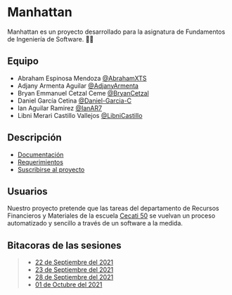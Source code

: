 # Manhattan
Manhattan es un proyecto desarrollado para la asignatura de Fundamentos de Ingeniería de Software. 👨‍💻

## Equipo

- Abraham Espinosa Mendoza [@AbrahamXTS](https://github.com/AbrahamXTS "Click Aquí")
- Adjany Armenta Aguilar [@AdjanyArmenta](https://github.com/AdjanyArmenta "Click Aquí")
- Bryan Emmanuel Cetzal Ceme [@BryanCetzal](https://github.com/BryanCetzal "Click Aquí")
- Daniel García Cetina [@Daniel-Garcia-C](https://github.com/Daniel-Garcia-C "Click Aquí")
- Ian Aguilar Ramirez [@IanAR7](https://github.com/IanAR7 "Click Aquí")
- Libni Merari Castillo Vallejos [@LibniCastillo](https://github.com/Libnicastillo "Click Aquí")

## Descripción

- [Documentación](./)
- [Requerimientos](./)
- [Suscribirse al proyecto](https://github.com/AbrahamXTS/Manhattan/subscription)

## Usuarios

Nuestro proyecto pretende que las tareas del departamento de Recursos Financieros y Materiales de la escuela [Cecati 50](https://www.facebook.com/Cecati50/ "Click Aquí") se vuelvan un proceso automatizado y sencillo a través de un software a la medida.

## Bitacoras de las sesiones

> - [22 de Septiembre del 2021](https://github.com/AbrahamXTS/Manhattan/blob/first-sprint/First-Sprint/Bitacoras/22%20sep%202021.md "Click Aquí")
> - [23 de Septiembre del 2021](https://github.com/AbrahamXTS/Manhattan/blob/first-sprint/First-Sprint/Bitacoras/23%20sep%202021.md "Click Aquí")
> - [28 de Septiembre del 2021](https://github.com/AbrahamXTS/Manhattan/blob/first-sprint/First-Sprint/Bitacoras/28%20sep%202021.md "Click Aquí")
> - [01 de Octubre del 2021](https://github.com/AbrahamXTS/Manhattan/blob/first-sprint/First-Sprint/Bitacoras/01%20oct%2021.md "Click Aquí")
